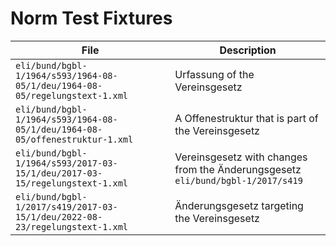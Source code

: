 # Norm Test Fixtures

| File                                                                         | Description                                                                     |
| ---------------------------------------------------------------------------- | ------------------------------------------------------------------------------- |
| `eli/bund/bgbl-1/1964/s593/1964-08-05/1/deu/1964-08-05/regelungstext-1.xml`  | Urfassung of the Vereinsgesetz                                                  |
| `eli/bund/bgbl-1/1964/s593/1964-08-05/1/deu/1964-08-05/offenestruktur-1.xml` | A Offenestruktur that is part of the Vereinsgesetz                              |
| `eli/bund/bgbl-1/1964/s593/2017-03-15/1/deu/2017-03-15/regelungstext-1.xml`  | Vereinsgesetz with changes from the Änderungsgesetz `eli/bund/bgbl-1/2017/s419` |
| `eli/bund/bgbl-1/2017/s419/2017-03-15/1/deu/2022-08-23/regelungstext-1.xml`  | Änderungsgesetz targeting the Vereinsgesetz                                     |
